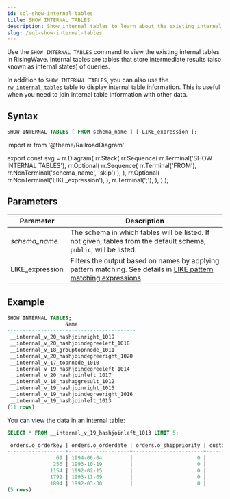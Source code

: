 ```yaml
---
id: sql-show-internal-tables
title: SHOW INTERNAL TABLES
description: Show internal tables to learn about the existing internal states.
slug: /sql-show-internal-tables
---
```

<head>
  <link rel="canonical" href="https://docs.risingwave.com/docs/current/sql-show-internal-tables/" />
</head>

Use the `SHOW INTERNAL TABLES` command to view the existing internal tables in RisingWave. Internal tables are tables that store intermediate results (also known as internal states) of queries.

In addition to `SHOW INTERNAL TABLES`, you can also use the [`rw_internal_tables`](/sql/system-catalogs/rw_catalog.md#available-risingwave-catalogs) table to display internal table information. This is useful when you need to join internal table information with other data.

## Syntax

```sql
SHOW INTERNAL TABLES [ FROM schema_name ] [ LIKE_expression ];
```

import rr from '@theme/RailroadDiagram'

export const svg = rr.Diagram(
    rr.Stack(
        rr.Sequence(
            rr.Terminal('SHOW INTERNAL TABLES'),
            rr.Optional(
                rr.Sequence(
                    rr.Terminal('FROM'),
                    rr.NonTerminal('schema_name', 'skip')
                ),
            ),
            rr.Optional(
            rr.NonTerminal('LIKE_expression'),
            ),
            rr.Terminal(';'),
        ),
    )
);

<drawer SVG={svg} />



## Parameters
|Parameter   | Description           |
|---------------------------|-----------------------|
|*schema_name*                   |The schema in which tables will be listed. If not given, tables from the default schema, `public`, will be listed.|
|LIKE_expression| Filters the output based on names by applying pattern matching. See details in [LIKE pattern matching expressions](/sql/functions-operators/sql-function-string.md#like-pattern-matching-expressions).|


## Example
```sql
SHOW INTERNAL TABLES;
                   Name
------------------------------------------
 __internal_v_20_hashjoinright_1019
 __internal_v_20_hashjoindegreeleft_1018
 __internal_v_18_grouptopnnode_1011
 __internal_v_20_hashjoindegreeright_1020
 __internal_v_17_topnnode_1010
 __internal_v_19_hashjoindegreeleft_1014
 __internal_v_20_hashjoinleft_1017
 __internal_v_18_hashaggresult_1012
 __internal_v_19_hashjoinright_1015
 __internal_v_19_hashjoindegreeright_1016
 __internal_v_19_hashjoinleft_1013
(11 rows)
```

You can view the data in an internal table:
```sql
SELECT * FROM __internal_v_19_hashjoinleft_1013 LIMIT 5;

 orders.o_orderkey | orders.o_orderdate | orders.o_shippriority | customer.c_custkey | orders.o_custkey
-------------------+--------------------+-----------------------+--------------------+------------------
                69 | 1994-06-04         |                     0 |                 85 |               85
               256 | 1993-10-19         |                     0 |                125 |              125
              1154 | 1992-02-15         |                     0 |                 37 |               37
              1792 | 1993-11-09         |                     0 |                 49 |               49
              1894 | 1992-03-30         |                     0 |                 76 |               76
(5 rows)
```